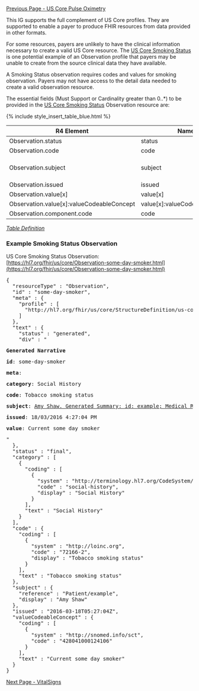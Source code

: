 [Previous Page - US Core Pulse Oximetry](USCorePulseOximetry.html)

This IG supports the full complement of US Core profiles. They are supported to enable a payer to produce FHIR resources from data provided in other formats.

For some resources, payers are unlikely to have the clinical information necessary to create a valid US Core resource. The [US Core Smoking Status](http://hl7.org/fhir/us/core/StructureDefinition-us-core-smokingstatus.html) is one potential example of an Observation profile that payers may be unable to create from the source clinical data they have available.

A Smoking Status observation requires codes and values for smoking observation. Payers may not have access to the detail data needed to create a valid observation resource.

The essential fields (Must Support or Cardinality greater than 0..*) to be provided in the [US Core Smoking Status](http://hl7.org/fhir/us/core/StructureDefinition-us-core-smokingstatus.html) Observation resource are:

{% include style_insert_table_blue.html %}

| R4 Element                                 | Name                           | Cardinality | Type                               |
|--------------------------------------------|--------------------------------|:-----------:|------------------------------------|
|  Observation.status                        |  status                        |     1..1    | code                               |
|  Observation.code                          |  code                          |     1..1    | CodeableConcept                    |
|  Observation.subject                       |  subject                       |     1..1    | Reference(US Core Patient Profile) |
|  Observation.issued                        |  issued                        |     1..1    | instant                            |
|  Observation.value[x]                      |  value[x]                      |     1..1    | (Slice Definition)                 |
|  Observation.value[x]:valueCodeableConcept |  value[x]:valueCodeableConcept |     1..1    | CodeableConcept                    |
|  Observation.component.code                |  code                          |     1..1    | CodeableConcept                    |

<i>[Table Definition](index.html#mapping-adjudicated-claims-and-encounter-information-to-clinical-resources)</i>

### Example Smoking Status Observation

US Core Smoking Status Observation: [https://hl7.org/fhir/us/core/Observation-some-day-smoker.html](https://hl7.org/fhir/us/core/Observation-some-day-smoker.html)

<pre>
{
  "resourceType" : "Observation",
  "id" : "some-day-smoker",
  "meta" : {
    "profile" : [
      "http://hl7.org/fhir/us/core/StructureDefinition/us-core-smokingstatus"
    ]
  },
  "text" : {
    "status" : "generated",
    "div" : "<div xmlns=\"http://www.w3.org/1999/xhtml\"><p><b>Generated Narrative</b></p><p><b>id</b>: some-day-smoker</p><p><b>meta</b>: </p><p></p><p><b>category</b>: <span title=\"Codes: {http://terminology.hl7.org/CodeSystem/observation-category social-history}\">Social History</span></p><p><b>code</b>: <span title=\"Codes: {http://loinc.org 72166-2}\">Tobacco smoking status</span></p><p><b>subject</b>: <a href=\"Patient-example.html\">Amy Shaw. Generated Summary: id: example; Medical Record Number: 1032702 (USUAL); active; Amy V. Shaw , Amy V. Baxter ; ph: 555-555-5555(HOME), amy.shaw@example.com; gender: female; birthDate: 1987-02-20</a></p><p><b>issued</b>: 18/03/2016 4:27:04 PM</p><p><b>value</b>: <span title=\"Codes: {http://snomed.info/sct 428041000124106}\">Current some day smoker</span></p></div>"
  },
  "status" : "final",
  "category" : [
    {
      "coding" : [
        {
          "system" : "http://terminology.hl7.org/CodeSystem/observation-category",
          "code" : "social-history",
          "display" : "Social History"
        }
      ],
      "text" : "Social History"
    }
  ],
  "code" : {
    "coding" : [
      {
        "system" : "http://loinc.org",
        "code" : "72166-2",
        "display" : "Tobacco smoking status"
      }
    ],
    "text" : "Tobacco smoking status"
  },
  "subject" : {
    "reference" : "Patient/example",
    "display" : "Amy Shaw"
  },
  "issued" : "2016-03-18T05:27:04Z",
  "valueCodeableConcept" : {
    "coding" : [
      {
        "system" : "http://snomed.info/sct",
        "code" : "428041000124106"
      }
    ],
    "text" : "Current some day smoker"
  }
}
</pre>


[Next Page - VitalSigns](VitalSigns.html)
